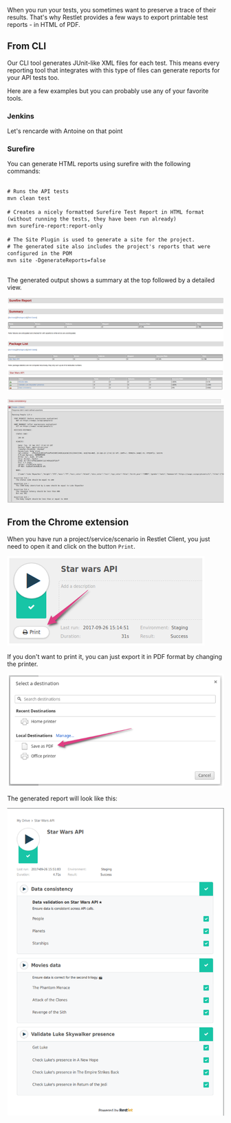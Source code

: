 When you run your tests, you sometimes want to preserve a trace of their results. That's why Restlet provides a few
ways to export printable test reports - in HTML of PDF.

<a class="anchor" name="from-cli"></a>
## From CLI

Our CLI tool generates JUnit-like XML files for each test. This means every reporting tool that integrates with this
type of files can generate reports for your API tests too.

Here are a few examples but you can probably use any of your favorite tools.

<a class="anchor" name="jenkins"></a>
### Jenkins

Let's rencarde with Antoine on that point

<a class="anchor" name="surefire"></a>
### Surefire

You can generate HTML reports using surefire with the following commands:

<pre class="language-shell">
  <code class="language-shell">
# Runs the API tests
mvn clean test

# Creates a nicely formatted Surefire Test Report in HTML format (without running the tests, they have been run already)
mvn surefire-report:report-only

# The Site Plugin is used to generate a site for the project.
# The generated site also includes the project&apos;s reports that were configured in the POM
mvn site -DgenerateReports=false
  </code>
</pre>

The generated output shows a summary at the top followed by a detailed view.

![Surefire summary](./images/surefire_summary.png)

![Surefire details](./images/surefire_details.png)

<a class="anchor" name="from-the-chrome-extension"></a>
## From the Chrome extension

When you have run a project/service/scenario in Restlet Client, you just need to open it and click on the button
`Print`.

![Print button](./images/print_report_button.png)

If you don't want to print it, you can just export it in PDF format by changing the printer.

![Save as pdf](./images/save_as_pdf.png)

The generated report will look like this:

![Extension report](./images/extension_report.png)
